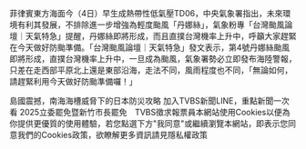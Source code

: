 菲律賓東方海面今（4日）早生成熱帶性低氣壓TD06，中央氣象署指出，未來環境有利其發展，不排除進一步增強為輕度颱風「丹娜絲」，氣象粉專「台灣颱風論壇｜天氣特急」提醒，丹娜絲即將形成，而且直撲台灣機率上升中，呼籲大家趕緊在今天做好防颱準備。「台灣颱風論壇｜天氣特急」發文表示，第4號丹娜絲颱風即將形成，直撲台灣機率上升中，一旦成為颱風，氣象署勢必立即發布海陸警報，只差在走西部平原北上還是東部沿海，走法不同，風雨程度也不同，「無論如何，請趕緊利用今天做好防颱準備囉！」

島國震撼，南海海槽威脅下的日本防災攻略
加入TVBS新聞LINE，重點新聞一次看
2025立委罷免暨新竹市長罷免　TVBS徵求報票員本網站使用Cookies以便為你提供更優質的使用體驗，若您點選下方"我同意"或繼續瀏覽本網站，即表示您同意我們的Cookies政策，欲瞭解更多資訊請見隱私權政策
